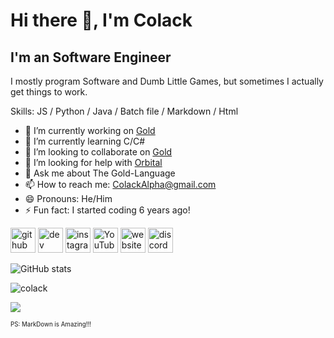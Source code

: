 # Hi there 👋, I'm Colack
## I'm an Software Engineer

I mostly program Software and Dumb Little Games, but sometimes I actually get things to work.

Skills: JS / Python / Java / Batch file / Markdown / Html 

- 🔭 I’m currently working on [Gold](https://github.com/Shining-Gold-Studios/Gold-Language) 
- 🌱 I’m currently learning C/C# 
- 👯 I’m looking to collaborate on [Gold](https://github.com/Shining-Gold-Studios/Gold-Language) 
- 🤔 I’m looking for help with [Orbital](https://github.com/Colack/Orbital) 
- 💬 Ask me about The Gold-Language 
- 📫 How to reach me: ColackAlpha@gmail.com 
- 😄 Pronouns: He/Him 
- ⚡ Fun fact: I started coding 6 years ago! 


[<img src='https://cdn.jsdelivr.net/npm/simple-icons@3.0.1/icons/github.svg' alt='github' height='40'>](https://github.com/Colack)  [<img src='https://cdn.jsdelivr.net/npm/simple-icons@3.0.1/icons/dev-dot-to.svg' alt='dev' height='40'>](https://dev.to/colack)  [<img src='https://cdn.jsdelivr.net/npm/simple-icons@3.0.1/icons/instagram.svg' alt='instagram' height='40'>](https://www.instagram.com/_Colack/)  [<img src='https://cdn.jsdelivr.net/npm/simple-icons@3.0.1/icons/youtube.svg' alt='YouTube' height='40'>](https://www.youtube.com/channel/Colack)  [<img src='https://cdn.jsdelivr.net/npm/simple-icons@3.0.1/icons/icloud.svg' alt='website' height='40'>](Colack.github.io)  [<img src='https://cdn.jsdelivr.net/npm/simple-icons@3.0.1/icons/discord.svg' alt='discord' height='40'>](Colack#7421)  

![GitHub stats](https://github-readme-stats.vercel.app/api?username=Colack&show_icons=true)  

<p align="left"> <img src="https://komarev.com/ghpvc/?username=colack&label=Profile%20views&color=0e75b6&style=flat" alt="colack" /> </p>

<p align="left"> <img src="https://github-profile-trophy.vercel.app/?username=Colack&column=-1"/> </p>

<sub><sup>PS: MarkDown is Amazing!!!</sup></sub>
